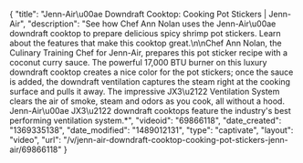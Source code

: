 {
    "title": "Jenn-Air\u00ae Downdraft Cooktop: Cooking Pot Stickers  | Jenn-Air",
    "description": "See how Chef Ann Nolan uses the Jenn-Air\u00ae downdraft cooktop to prepare delicious spicy shrimp pot stickers.  Learn about the features that make this cooktop great.\n\nChef Ann Nolan, the Culinary Training Chef for Jenn-Air, prepares this pot sticker recipe with a coconut curry sauce. The powerful 17,000 BTU burner on this luxury downdraft cooktop creates a nice color for the pot stickers; once the sauce is added, the downdraft ventilation captures the steam right at the cooking surface and pulls it away. The impressive JX3\u2122 Ventilation System clears the air of smoke, steam and odors as you cook, all without a hood. Jenn-Air\u00ae JX3\u2122 downdraft cooktops feature the industry's best performing ventilation system.*",
    "videoid": "69866118",
    "date_created": "1369335138",
    "date_modified": "1489012131",
    "type": "captivate",
    "layout": "video",
    "url": "\/v\/jenn-air-downdraft-cooktop-cooking-pot-stickers-jenn-air\/69866118"
}